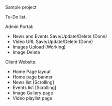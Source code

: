 Sample project

To-Do list.

Admin Portal:
* News and Events Save/Update/Delete (Done)
* Video URL Save/Update/Delete (Done)
* Images Upload (Working)
* Image Delete


Client Website:
* Home Page layout
* Home page banner
* News list [Scrolling]
* Events list [Scrolling]
* Image Gallery page
* Video playlist page
